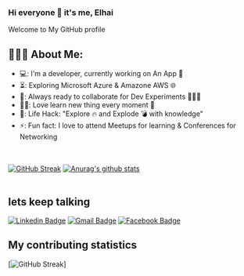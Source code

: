 ### Hi everyone 👋 it's me, Elhai
Welcome to My GitHub profile


<h2 align="left">👨🏻‍💻 About Me:</h2>

- 💻: I'm a developer, currently working on An App 📱
- ⏳:  Exploring Microsoft Azure & Amazone AWS 🌐
- 🚀: Always ready to collaborate for Dev Experiments 🧑‍🤝‍🧑
- 👨‍💻: Love learn new thing every moment 🧠
- 🎯: Life Hack: "Explore 🔥 and Explode 💣 with knowledge" 
- ⚡: Fun fact: I love to attend Meetups for learning & Conferences for Networking<br>


<br><br>
[![GitHub Streak](https://github-readme-streak-stats.herokuapp.com/?user=ElhaiAgassi&theme=tokyonight&hide_border=true)](https://git.io/streak-stats)
[![Anurag's github stats](https://github-readme-stats.vercel.app/api?username=ElhaiAgassi&theme=tokyonight)](https://github.com/anuraghazra/github-readme-stats)
<br><br>
## lets keep talking


[![Linkedin Badge](https://img.shields.io/badge/LinkedIn-0077B5?style=for-the-badge&logo=linkedin&logoColor=white&link=https://www.linkedin.com/in/elhai-agassi)](https://www.linkedin.com/in/elhai-agassi)
[![Gmail Badge](https://img.shields.io/badge/Gmail-D14836?style=for-the-badge&logo=gmail&logoColor=white&link=mailto:Elhai.Agassi@gmail.com)](Elhai.Agassi@gmail.com)
[![Facebook Badge](https://img.shields.io/badge/Facebook-1877F2?style=for-the-badge&logo=facebook&logoColor=white&link=https://www.facebook.com/hanan.agassi.56)](https://www.facebook.com/hanan.agassi.56) 

## My contributing statistics
[![GitHub Streak](https://activity-graph.herokuapp.com/graph?username=ElhaiAgassi&theme=minimal)]
